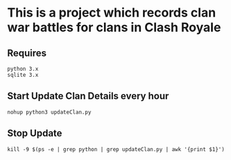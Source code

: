 # This is a project which records clan war battles for clans in Clash Royale

## Requires
```
python 3.x
sqlite 3.x
```

## Start Update Clan Details every hour
```
nohup python3 updateClan.py
```

## Stop Update
```
kill -9 $(ps -e | grep python | grep updateClan.py | awk '{print $1}')
```